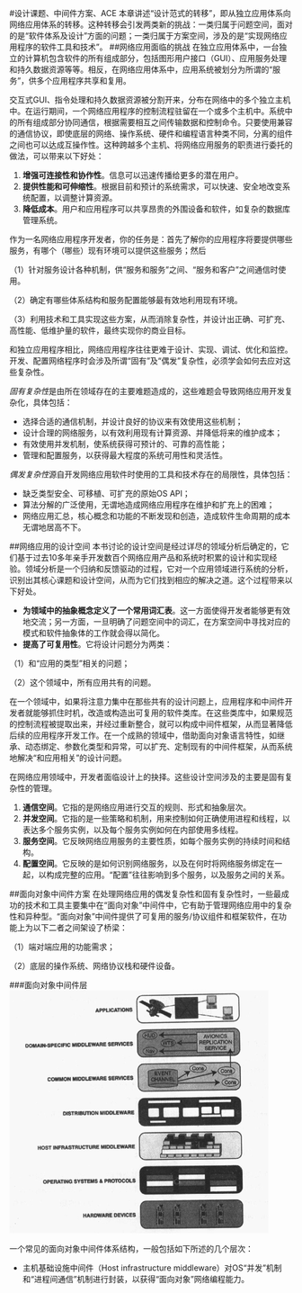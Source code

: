 #设计课题、中间件方案、ACE
本章讲述“设计范式的转移”，即从独立应用体系向网络应用体系的转移。这种转移会引发两类新的挑战：一类归属于问题空间，面对的是“软件体系及设计”方面的问题；一类归属于方案空间，涉及的是“实现网络应用程序的软件工具和技术”。
##网络应用面临的挑战
在独立应用体系中，一台独立的计算机包含软件的所有组成部分，包括图形用户接口（GUI）、应用服务处理和持久数据资源等等。相反，在网络应用体系中，应用系统被划分为所谓的“服务”，供多个应用程序共享和复用。

交互式GUI、指令处理和持久数据资源被分割开来，分布在网络中的多个独立主机中。在运行期间，一个网络应用程序的控制流程驻留在一个或多个主机中。系统中的所有组成部分协同通信，根据需要相互之间传输数据和控制命令。只要使用兼容的通信协议，即使底层的网络、操作系统、硬件和编程语言种类不同，分离的组件之间也可以达成互操作性。这种跨越多个主机、将网络应用服务的职责进行委托的做法，可以带来以下好处：

1. **增强可连接性和协作性**。信息可以迅速传播给更多的潜在用户。
2. **提供性能和可伸缩性**。根据目前和预计的系统需求，可以快速、安全地改变系统配置，以调整计算资源。
3. **降低成本**。用户和应用程序可以共享昂贵的外围设备和软件，如复杂的数据库管理系统。

作为一名网络应用程序开发者，你的任务是：首先了解你的应用程序将要提供哪些服务，有哪个（哪些）现有环境可以提供这些服务；然后

（1）针对服务设计各种机制，供“服务和服务”之间、“服务和客户”之间通信时使用。

（2）确定有哪些体系结构和服务配置能够最有效地利用现有环境。

（3）利用技术和工具实现这些方案，从而消除复杂性，并设计出正确、可扩充、高性能、低维护量的软件，最终实现你的商业目标。

和独立应用程序相比，网络应用程序往往更难于设计、实现、调试、优化和监控。开发、配置网络程序时会涉及所谓“固有”及“偶发”复杂性，必须学会如何去应对这些复杂性。

*固有复杂性*是由所在领域存在的主要难题造成的，这些难题会导致网络应用开发复杂化，具体包括：

- 选择合适的通信机制，并设计良好的协议来有效使用这些机制；
- 设计合理的网络服务，以有效利用现有计算资源、并降低将来的维护成本；
- 有效使用并发机制，使系统获得可预计的、可靠的高性能；
- 管理和配置服务，以获得最大程度的系统可用性和灵活性。

*偶发复杂性*源自开发网络应用软件时使用的工具和技术存在的局限性，具体包括：

- 缺乏类型安全、可移植、可扩充的原始OS API；
- 算法分解的广泛使用，无谓地造成网络应用程序在维护和扩充上的困难；
- 网络应用汇总，核心概念和功能的不断发现和创造，造成软件生命周期的成本无谓地居高不下。

##网络应用的设计空间
本书讨论的设计空间是经过详尽的领域分析后确定的，它们基于过去10多年亲手开发数百个网络应用产品和系统时积累的设计和实现经验。领域分析是一个归纳和反馈驱动的过程，它对一个应用领域进行系统的分析，识别出其核心课题和设计空间，从而为它们找到相应的解决之道。这个过程带来以下好处。

- **为领域中的抽象概念定义了一个常用词汇表**。这一方面使得开发者能够更有效地交流；另一方面，一旦明确了问题空间中的词汇，在方案空间中寻找对应的模式和软件抽象体的工作就会得以简化。
- **提高了可复用性**。它将设计问题分为两类：

（1）和“应用的类型”相关的问题；

（2）这个领域中，所有应用共有的问题。

在一个领域中，如果将注意力集中在那些共有的设计问题上，应用程序和中间件开发者就能够抓住时机，改造或构造出可复用的软件类库。在这些类库中，如果规范的控制流程被提取出来，并经过重新整合，就可以构成中间件框架，从而显著降低后续的应用程序开发工作。在一个成熟的领域中，借助面向对象语言特性，如继承、动态绑定、参数化类型和异常，可以扩充、定制现有的中间件框架，从而系统地解决“和应用相关”的设计问题。

在网络应用领域中，开发者面临设计上的抉择。这些设计空间涉及的主要是固有复杂性的管理。

1. **通信空间**。它指的是网络应用进行交互的规则、形式和抽象层次。
2. **并发空间**。它指的是一些策略和机制，用来控制如何正确使用进程和线程，以表达多个服务实例，以及每个服务实例如何在内部使用多线程。
3. **服务空间**。它反映网络应用服务的主要性质，如每个服务实例的持续时间和结构。
4. **配置空间**。它反映的是如何识别网络服务，以及在何时将网络服务绑定在一起，以构成完整的应用。“配置”往往影响到多个服务，以及服务之间的关系。

##面向对象中间件方案
在处理网络应用的偶发复杂性和固有复杂性时，一些最成功的技术和工具主要集中在“面向对象”中间件中，它有助于管理网络应用中的复杂性和异种型。“面向对象”中间件提供了可复用的服务/协议组件和框架软件，在功能上为以下二者之间架设了桥梁：

（1）端对端应用的功能需求；

（2）底层的操作系统、网络协议栈和硬件设备。

###面向对象中间件层
![](../images/0.1.png)

一个常见的面向对象中间件体系结构，一般包括如下所述的几个层次：

- 主机基础设施中间件（Host infrastructure middleware）对OS“并发”机制和“进程间通信”机制进行封装，以获得“面向对象”网络编程能力。